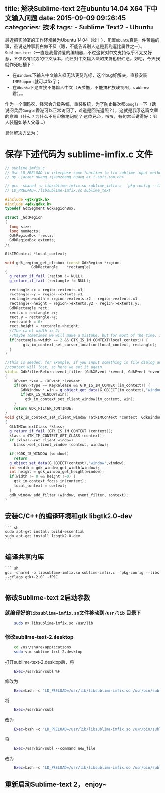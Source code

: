 title: 解决Sublime-text 2在ubuntu 14.04 X64 下中文输入问题
date: 2015-09-09 09:26:45
categories: 技术
tags:
	- Sublime Text2
	- Ubuntu
---
最近把实验室的工作环境换为Ubuntu 14.04（嘘！），配置`Ubuntu`真是一件苦逼的事，虽说这种事我白做不厌（嗯，不能告诉别人这是我的逗比属性之一）。`Sublime-text 2`一直是我最钟爱的编辑器，不过这货对中文支持似乎不太又好惹，不仅没有官方的中文版本，而且对中文输入法的支持也很烂惹。好吧，今天我就作死吐槽下：
* 在`Windows`下输入中文输入框无法更随光标，这个bug好解决，直接安装`IMESupport`就可以fix了；
* 在`Ubuntu`下是直接不能输入中文（天啦撸，不能搞种族歧视啊，sublime君）。。

作为一个潮码农，经常会升级系统，重装系统，为了防止每次都`Google`一下（话说阅兵后`Google`香港可以正常访问了，难道是回光返照？），这就是我写这篇文章的意图（什么？为什么不用印象笔记呢？ 这位兄台，咳咳，有句古话说得好：阻人装逼如杀人父母...）
<!-- more -->
具体解决方法为：

# 保存下述代码为 sublime-imfix.c 文件

``` cpp
// sublime-imfix.c
// Use LD_PRELOAD to interpose some function to fix sublime input method support for linux.
// By Cjacker Huang <jianzhong.huang at i-soft.com.cn>

// gcc -shared -o libsublime-imfix.so sublime_imfix.c  `pkg-config --libs --cflags gtk+-2.0` -fPIC
// LD_PRELOAD=./libsublime-imfix.so sublime_text

#include <gtk/gtk.h>
#include <gdk/gdkx.h>
typedef GdkSegment GdkRegionBox;

struct _GdkRegion
{
  long size;
  long numRects;
  GdkRegionBox *rects;
  GdkRegionBox extents;
};

GtkIMContext *local_context;

void gdk_region_get_clipbox (const GdkRegion *region,
            GdkRectangle    *rectangle)
{
  g_return_if_fail (region != NULL);
  g_return_if_fail (rectangle != NULL);

  rectangle->x = region->extents.x1;
  rectangle->y = region->extents.y1;
  rectangle->width = region->extents.x2 - region->extents.x1;
  rectangle->height = region->extents.y2 - region->extents.y1;
  GdkRectangle rect;
  rect.x = rectangle->x;
  rect.y = rectangle->y;
  rect.width = 0;
  rect.height = rectangle->height;
  //The caret width is 2;
  //Maybe sometimes we will make a mistake, but for most of the time, it should be the caret.
  if(rectangle->width == 2 && GTK_IS_IM_CONTEXT(local_context)) {
        gtk_im_context_set_cursor_location(local_context, rectangle);
  }
}

//this is needed, for example, if you input something in file dialog and return back the edit area
//context will lost, so here we set it again.
static GdkFilterReturn event_filter (GdkXEvent *xevent, GdkEvent *event, gpointer im_context)
{
    XEvent *xev = (XEvent *)xevent;
    if(xev->type == KeyRelease && GTK_IS_IM_CONTEXT(im_context)) {
       GdkWindow * win = g_object_get_data(G_OBJECT(im_context),"window");
       if(GDK_IS_WINDOW(win))
         gtk_im_context_set_client_window(im_context, win);
    }
    return GDK_FILTER_CONTINUE;
}
void gtk_im_context_set_client_window (GtkIMContext *context, GdkWindow *window)
{
  GtkIMContextClass *klass;
  g_return_if_fail (GTK_IS_IM_CONTEXT (context));
  klass = GTK_IM_CONTEXT_GET_CLASS (context);
  if (klass->set_client_window)
    klass->set_client_window (context, window);

  if(!GDK_IS_WINDOW (window))
    return;
  g_object_set_data(G_OBJECT(context),"window",window);
  int width = gdk_window_get_width(window);
  int height = gdk_window_get_height(window);
  if(width != 0 && height !=0) {
    gtk_im_context_focus_in(context);
    local_context = context;
  }
  gdk_window_add_filter (window, event_filter, context);
}
```

##  安装C/C++的编译环境和gtk libgtk2.0-dev
	``` sh
	sudo apt-get install build-essential
	sudo apt-get install libgtk2.0-dev
	```

##  编译共享内库
	``` sh
	gcc -shared -o libsublime-imfix.so sublime-imfix.c  `pkg-config --libs --cflags gtk+-2.0` -fPIC
	```

##  修改Sublime-text 2启动参数
### 就编译好的`libsublime-imfix.so`文件移动到`/usr/lib` 目录下
```sh
	sudo mv libsublime-imfix.so /usr/lib
```
### 修改sublime-text-2.desktop
```sh
	cd /usr/share/applications
	sudo vim sublime-text-2.desktop
```
打开sublime-text-2.desktop后，将
``` sh
	Exec=/usr/bin/subl %F
```
修改为
``` sh
	Exec=bash -c 'LD_PRELOAD=/usr/lib/libsublime-imfix.so /usr/bin/subl' %F
```
将
``` sh
	Exec=/usr/bin/subl
```
改为
``` sh
	Exec=bash -c 'LD_PRELOAD=/usr/lib/libsublime-imfix.so /usr/bin/subl' -n
```
将
``` sh
	Exec=/usr/bin/subl --command new_file
```
改为
``` sh
	Exec=bash -c 'LD_PRELOAD=/usr/lib/libsublime-imfix.so /usr/bin/subl' --command new_file
```

## 重新启动Sublime-text 2， enjoy~

